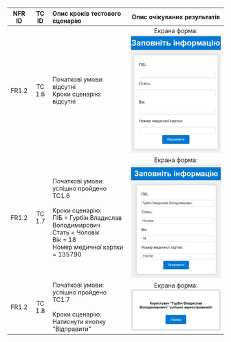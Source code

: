 |NFR ID|TC ID|Опис кроків тестового сценарію|Опис очікуваних результатів|
|:-----:|:-----:|:-----|:-----:|
|FR1.2|TC 1.6|Початкові умови: відсутні<br> Кроки сценарію: відсутні|Екрана форма:<br>![tc1.6](/2-SoftwareDesign/2.8-TestCases/tc1,6.jpeg)|
|FR1.2|TC 1.7|Початкові умови: успішно пройдено TC1.6<br><br> Кроки сценарію:<br>ПІБ = Гурбін Владислав Володимирович<br>Стать = Чоловік<br>Вік = 18 <br> Номер медичної картки = 135790|Екрана форма:<br>![tc1.7](/2-SoftwareDesign/2.8-TestCases/tc1,7.jpeg)|
|FR1.2|TC 1.8|Початкові умови: успішно пройдено TC1.7<br><br> Кроки сценарію:<br>Натиснути кнопку "Відправити"|Екрана форма:<br>![tc1.8](/2-SoftwareDesign/2.8-TestCases/tc1,8.jpeg)|
